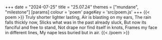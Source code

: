 +++
date = "2024-07-25"
title = "25.07.24"
themes = ["mundane", "milestone"]
[params]
  colour = 'poem'
  pageKey = 'src/poem.js'
+++
{{< poem >}}
Truly shorter lighter lasting,
Air is blasting on my ears,
The rain falls thickly now,
Slicks what was in the past already sluck,
But now its fanciful and free to stand,
Not drape nor find itself in knots,
Frames my face in different lines,
My nape less buried but in air.
{{< /poem >}}